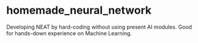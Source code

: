 # homemade_neural_network
Developing NEAT by hard-coding without using present AI modules. Good for hands-down experience on Machine Learning.
